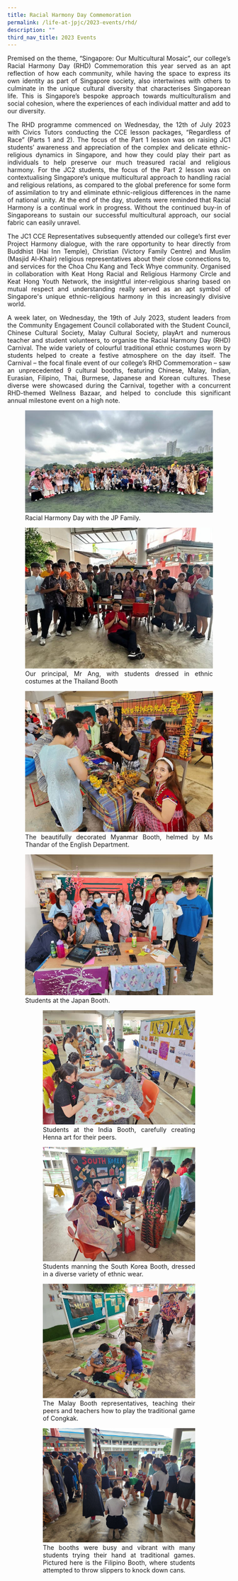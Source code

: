 ```yaml
---
title: Racial Harmony Day Commemoration
permalink: /life-at-jpjc/2023-events/rhd/
description: ""
third_nav_title: 2023 Events
---
```

<div align="justify">

<p>Premised on the theme, “Singapore: Our Multicultural Mosaic”, our college’s Racial Harmony Day (RHD) Commemoration this year served as an apt reflection of how each community, while having the space to express its own identity as part of Singapore society, also intertwines with others to culminate in the unique cultural diversity that characterises Singaporean life. This is Singapore’s bespoke approach towards multiculturalism and social cohesion, where the experiences of each individual matter and add to our diversity.</p>

<p>
The RHD programme commenced on Wednesday, the 12th of July 2023 with Civics Tutors conducting the CCE lesson packages, “Regardless of Race” (Parts 1 and 2). The focus of the Part 1 lesson was on raising JC1 students’ awareness and appreciation of the complex and delicate ethnic-religious dynamics in Singapore, and how they could play their part as individuals to help preserve our much treasured racial and religious harmony. For the JC2 students, the focus of the Part 2 lesson was on contextualising Singapore’s unique multicultural approach to handling racial and religious relations, as compared to the global preference for some form of assimilation to try and eliminate ethnic-religious differences in the name of national unity. At the end of the day, students were reminded that Racial Harmony is a continual work in progress. Without the continued buy-in of Singaporeans to sustain our successful multicultural approach, our social fabric can easily unravel.</p>

<p>
The JC1 CCE Representatives subsequently attended our college’s first ever Project Harmony dialogue, with the rare opportunity to hear directly from Buddhist (Hai Inn Temple), Christian (Victory Family Centre) and Muslim (Masjid Al-Khair) religious representatives about their close connections to, and services for the Choa Chu Kang and Teck Whye community. Organised in collaboration with Keat Hong Racial and Religious Harmony Circle and Keat Hong Youth Network, the insightful inter-religious sharing based on mutual respect and understanding really served as an apt symbol of Singapore's unique ethnic-religious harmony in this increasingly divisive world.</p>

<p>
A week later, on Wednesday, the 19th of July 2023, student leaders from the Community Engagement Council collaborated with the Student Council, Chinese Cultural Society, Malay Cultural Society, playArt and numerous teacher and student volunteers, to organise the Racial Harmony Day (RHD) Carnival. The wide variety of colourful traditional ethnic costumes worn by students helped to create a festive atmosphere on the day itself. The Carnival – the focal finale event of our college’s RHD Commemoration – saw an unprecedented 9 cultural booths, featuring Chinese, Malay, Indian, Eurasian, Filipino, Thai, Burmese, Japanese and Korean cultures. These diverse were showcased during the Carnival, together with a concurrent RHD-themed Wellness Bazaar, and helped to conclude this significant annual milestone event on a high note.</p>

<figure>
<img src="/images/Life%20@%20JPJC/2023%20Events/Racial%20Harmony%20Day/image1.jpg">
<figcaption>Racial Harmony Day with the JP Family.</figcaption></figure>
	
<figure>
<img src="/images/Life%20@%20JPJC/2023%20Events/Racial%20Harmony%20Day/image2.jpg">
<figcaption>Our principal, Mr Ang, with students dressed in ethnic costumes at the Thailand Booth</figcaption></figure>

<figure>
<img src="/images/Life%20@%20JPJC/2023%20Events/Racial%20Harmony%20Day/image3.jpg">
<figcaption>The beautifully decorated Myanmar Booth, helmed by Ms Thandar of the English Department.</figcaption></figure>

<figure>
<img src="/images/Life%20@%20JPJC/2023%20Events/Racial%20Harmony%20Day/image4.jpg">
<figcaption>Students at the Japan Booth.

<figure>
<img src="/images/Life%20@%20JPJC/2023%20Events/Racial%20Harmony%20Day/image5.jpg">
<figcaption>Students at the India Booth, carefully creating Henna art for their peers.</figcaption></figure>

<figure>
<img src="/images/Life%20@%20JPJC/2023%20Events/Racial%20Harmony%20Day/image6.jpg">
<figcaption>Students manning the South Korea Booth, dressed in a diverse variety of ethnic wear.</figcaption></figure>

<figure>
<img src="/images/Life%20@%20JPJC/2023%20Events/Racial%20Harmony%20Day/image7.jpg">
<figcaption>The Malay Booth representatives, teaching their peers and teachers how to play the traditional game of Congkak.</figcaption></figure>

<figure>
<img src="/images/Life%20@%20JPJC/2023%20Events/Racial%20Harmony%20Day/image8.jpg">
<figcaption>The booths were busy and vibrant with many students trying their hand at traditional games. Pictured here is the Filipino Booth, where students attempted to throw slippers to knock down cans.</figcaption></figure>


</figcaption></figure></div>